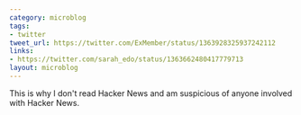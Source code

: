 ```yaml
---
category: microblog
tags:
- twitter
tweet_url: https://twitter.com/ExMember/status/1363928325937242112
links:
- https://twitter.com/sarah_edo/status/1363662480417779713
layout: microblog
---
```

This is why I don't read Hacker News and am suspicious of anyone involved with Hacker News.
